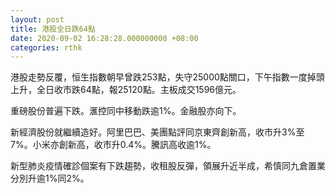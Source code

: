 ```yaml
---
layout: post
title: 港股全日跌64點
date: 2020-09-02 16:28:28.000000000 +08:00
categories: rthk
---
```


港股走勢反覆，恒生指數朝早曾跌253點，失守25000點關口，下午指數一度掉頭上升，全日收市跌64點，報25120點。主板成交1596億元。

重磅股份普遍下跌。滙控同中移動跌逾1%。金融股亦向下。

新經濟股份就繼續造好。阿里巴巴、美團點評同京東齊創新高，收市升3%至7%。小米亦創新高，收市升0.4%。騰訊高收逾1%。

新型肺炎疫情確診個案有下跌趨勢，收租股反彈，領展升近半成，希慎同九倉置業分別升逾1%同2%。
